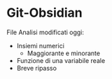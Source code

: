 # Git-Obsidian
File Analisi modificati oggi:
- Insiemi numerici
	- Maggiorante e minorante
- Funzione di una variabile reale
- Breve ripasso